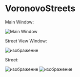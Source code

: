 # VoronovoStreets
Main Window:

![Main Window](https://user-images.githubusercontent.com/105167571/224819897-15ce71fd-85a3-4b51-8a80-771856285cc4.png)

Street View Window:

![изображение](https://user-images.githubusercontent.com/105167571/224820313-dfb42101-86a7-4c1e-9d28-a1f1ce3ead1a.png)


Street:

![изображение](https://user-images.githubusercontent.com/105167571/224820477-4292ff6c-7dfc-4dcb-8197-84ed4cabdff9.png)
![изображение](https://user-images.githubusercontent.com/105167571/224820546-73136c5e-bfb4-4695-a79c-1f1b45bdc08d.png)
